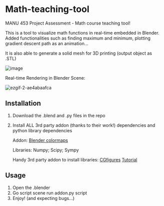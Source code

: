 # Math-teaching-tool
MANU 453 Project Assessment - Math course teaching tool!

This is a tool to visualize math functions in real-time embedded in Blender. Added functionalities such as finding maximum and minimum, plotting gradient descent path as an animation...

It is also able to generate a solid mesh for 3D printing (output object as .STL)

![image](https://github.com/babyturtleeee/Math-teaching-tool/assets/92495580/3f2e2534-848c-4cae-a458-cd4b86ec2ae4)


Real-time Rendering in Blender Scene:

![ezgif-2-ae4abaafca](https://github.com/babyturtleeee/Math-teaching-tool/assets/92495580/a5619c32-6450-46cb-9ff8-264ce31636e8)


## Installation
1. Download the .blend and .py files in the repo
2. Install ALL 3rd party addon (thanks to their work!) dependencies and python library dependencies

   Addon: [Blender colormaps](https://github.com/TheJeran/Blender-Colormaps)

   Libraries: Numpy; Scipy; Sympy

   Handy 3rd party addon to install libraries: [CGfigures](https://cgfigures.gumroad.com/l/pymodinstall) [Tutorial](https://www.youtube.com/watch?v=DSRha-8Zk8w)



## Usage
1. Open the .blender
2. Go script scene run addon.py script
3. Enjoy! (and expecting bugs...)

